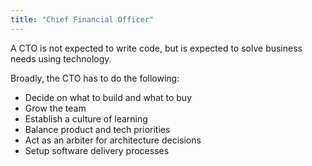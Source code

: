 ```yaml
---
title: "Chief Financial Officer"
---
```


A CTO is not expected to write code, but is expected to solve business needs using technology.

Broadly, the CTO has to do the following:
- Decide on what to build and what to buy
- Grow the team
- Establish a culture of learning
- Balance product and tech priorities
- Act as an arbiter for architecture decisions
- Setup software delivery processes